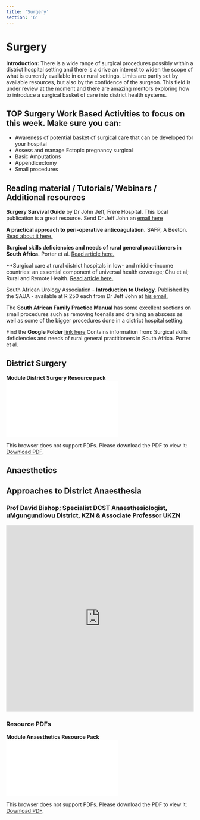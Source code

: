 ```yaml
---
title: 'Surgery'
section: '6'
---
```


# Surgery
**Introduction:** There is a wide range of surgical procedures possibly within a district hospital setting and there is a drive an interest to widen the scope of what is currently available in our rural settings. Limits are partly set by available resources, but also by the confidence of the surgeon. This field is under review at the moment and there are amazing mentors exploring how to introduce a surgical basket of care into district health systems.

## TOP Surgery Work Based Activities to focus on this week. Make sure you can:
* Awareness of potential basket of surgical care that can be developed for your hospital
* Assess and manage Ectopic pregnancy surgical
* Basic Amputations  
* Appendicectomy
* Small procedures 

## Reading material / Tutorials/ Webinars / Additional resources

**Surgery Survival Guide** by Dr John Jeff, Frere Hospital. This local publication is a great resource. Send Dr Jeff John an [email here](mailto:jeffveenajohn@gmail.com)

**A practical approach to peri-operative anticoagulation.** SAFP, A Beeton. [Read about it here.](https://safpj.co.za/index.php/safpj/article/view/4990/5897)

**Surgical skills deficiencies and needs of rural general practitioners in South Africa.** Porter et al. [Read article here.](http://www.scielo.org.za/pdf/samj/v108n3/19.pdf)

**Surgical care at rural district hospitals in low- and middle-income countries: an essential component of universal health coverage; Chu et al; Rural and Remote Health. [Read article here.](https://www.rrh.org.au/journal/article/5920)

South African Urology Association - **Introduction to Urology.** Published by the SAUA - available at R 250 each from Dr Jeff John at [his email.](mailto:jeffveenajohn@gmail.com)

The **South African Family Practice Manual** has some excellent sections on small procedures such as removing toenails and draining an abscess as well as some of the bigger procedures done in a district hospital setting. 

Find the **Google Folder** [link here](https://drive.google.com/drive/folders/1IES_5-3ribIuHUnZPP45UCvzhXaUCLBB?usp=sharing)
Contains information from: Surgical skills deficiencies and needs of rural general practitioners in South Africa.  Porter et al.

## District Surgery 
**Module District Surgery Resource pack**
<object data="/pdfs/PORTAL/surgery/RO2022 Module District Surgery Resource pack.pdf" type="application/pdf" width="100%" height="800px">
    <embed src="/pdfs/PORTAL/surgery/RO2022 Module District Surgery Resource pack.pdf">
        <p>This browser does not support PDFs. Please download the PDF to view it: <a href="/pdfs/PORTAL/surgery/RO2022 Module District Surgery Resource pack.pdf">Download PDF</a>.</p>
    </embed>
</object> 

## Anaesthetics
## Approaches to District Anaesthesia 
### Prof David Bishop; Specialist DCST Anaesthesiologist, uMgungundlovu District, KZN & Associate Professor UKZN 
<iframe width="100%" height="500" src="https://www.youtube.com/embed/Zt8yGgegzHQ" title="RO2022 Approaches to District Anaesthesia: SAFE & SIMPLE Prof David Bishop" frameborder="0" allow="accelerometer; autoplay; clipboard-write; encrypted-media; gyroscope; picture-in-picture" allowfullscreen></iframe>


### Resource PDFs
**Module Anaesthetics Resource Pack**
<object data="/pdfs/PORTAL/surgery/RO2022 Module Anaesthetics Resource Pack.pdf" type="application/pdf" width="100%" height="800px">
    <embed src="/pdfs/PORTAL/surgery/RO2022 Module Anaesthetics Resource Pack.pdf">
        <p>This browser does not support PDFs. Please download the PDF to view it: <a href="/pdfs/PORTAL/surgery/RO2022 Module Anaesthetics Resource Pack.pdf">Download PDF</a>.</p>
    </embed>
</object> 

<!--
    This is a comment and is not displayed on the website. Do not alter this text between arrows (->).
    To change the content in this file, simply retype/ copy+paste any text above, as you would in a normal text file/ word document.

    Do not change the "title:" title, or the ---. Only change the text inside '' for that section.

    The hashtag ( # ) symbols followed by a space and then text show a heading. The more #s you have, the smaller/"less important" the heading. You can add up to 6 # but we suggest max 4 #. make sure each heading is on a separate line.

    The text surrounded by double  stars ( ** ) with no space show bold text.

    <iframe> is the code for a youtube video. To link a youtube video, go onto youtube, right click on the video when watching it, and select **"Copy embed code"**, paste what you copied EXACTLY into the markdown file. OR, watch this tutorial: https://www.youtube.com/watch?v=vGHrJDmepI0 

    PDF of a learning portal page:
    
    <object data="/pdfs/PORTAL/[FILE PATH TO YOUR PDF]" type="application/pdf" width="100%" height="800px">
        <embed src="/pdfs/PORTAL/[FILE PATH TO YOUR PDF]">
            <p>This browser does not support PDFs. Please download the PDF to view it: <a href="/pdfs/PORTAL/[FILE PATH TO YOUR PDF]">Download PDF</a>.</p>
        </embed>
    </object> 

    Please refer to the "HOW TO USE" or "HOW TO USE SHORT" files for more information.
 -->